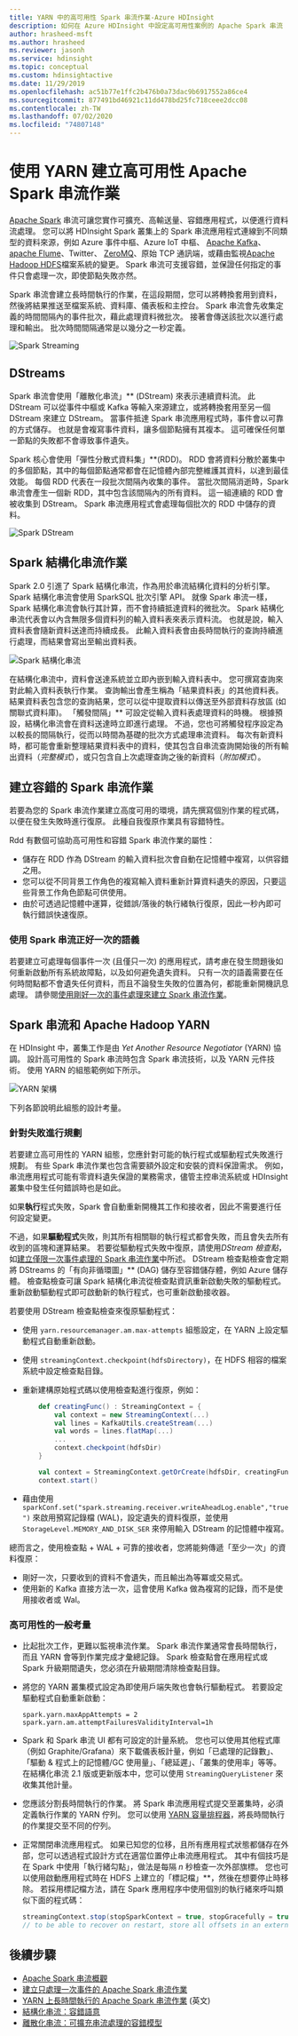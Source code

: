 ```yaml
---
title: YARN 中的高可用性 Spark 串流作業-Azure HDInsight
description: 如何在 Azure HDInsight 中設定高可用性案例的 Apache Spark 串流
author: hrasheed-msft
ms.author: hrasheed
ms.reviewer: jasonh
ms.service: hdinsight
ms.topic: conceptual
ms.custom: hdinsightactive
ms.date: 11/29/2019
ms.openlocfilehash: ac51b77e1ffc2b476b0a73dac9b6917552a86ce4
ms.sourcegitcommit: 877491bd46921c11dd478bd25fc718ceee2dcc08
ms.contentlocale: zh-TW
ms.lasthandoff: 07/02/2020
ms.locfileid: "74807148"
---
```

# <a name="create-high-availability-apache-spark-streaming-jobs-with-yarn"></a>使用 YARN 建立高可用性 Apache Spark 串流作業

[Apache Spark](https://spark.apache.org/) 串流可讓您實作可擴充、高輸送量、容錯應用程式，以便進行資料流處理。 您可以將 HDInsight Spark 叢集上的 Spark 串流應用程式連線到不同類型的資料來源，例如 Azure 事件中樞、Azure IoT 中樞、 [Apache Kafka](https://kafka.apache.org/)、 [apache Flume](https://flume.apache.org/)、Twitter、 [ZeroMQ](http://zeromq.org/)、原始 TCP 通訊端，或藉由監視[Apache Hadoop HDFS](https://hadoop.apache.org/docs/r1.2.1/hdfs_design.html)檔案系統的變更。 Spark 串流可支援容錯，並保證任何指定的事件只會處理一次，即使節點失敗亦然。

Spark 串流會建立長時間執行的作業，在這段期間，您可以將轉換套用到資料，然後將結果推送至檔案系統、資料庫、儀表板和主控台。 Spark 串流會先收集定義的時間間隔內的事件批次，藉此處理資料微批次。 接著會傳送該批次以進行處理和輸出。 批次時間間隔通常是以幾分之一秒定義。

![Spark Streaming](./media/apache-spark-streaming-high-availability/apache-spark-streaming.png)

## <a name="dstreams"></a>DStreams

Spark 串流會使用「離散化串流」** (DStream) 來表示連續資料流。 此 DStream 可以從事件中樞或 Kafka 等輸入來源建立，或將轉換套用至另一個 DStream 來建立 DStream。 當事件抵達 Spark 串流應用程式時，事件會以可靠的方式儲存。 也就是會複寫事件資料，讓多個節點擁有其複本。 這可確保任何單一節點的失敗都不會導致事件遺失。

Spark 核心會使用「彈性分散式資料集」**(RDD)。 RDD 會將資料分散於叢集中的多個節點，其中的每個節點通常都會在記憶體內部完整維護其資料，以達到最佳效能。 每個 RDD 代表在一段批次間隔內收集的事件。 當批次間隔消逝時，Spark 串流會產生一個新 RDD，其中包含該間隔內的所有資料。 這一組連續的 RDD 會被收集到 DStream。 Spark 串流應用程式會處理每個批次的 RDD 中儲存的資料。

![Spark DStream](./media/apache-spark-streaming-high-availability/apache-spark-dstream.png)

## <a name="spark-structured-streaming-jobs"></a>Spark 結構化串流作業

Spark 2.0 引進了 Spark 結構化串流，作為用於串流結構化資料的分析引擎。 Spark 結構化串流會使用 SparkSQL 批次引擎 API。 就像 Spark 串流一樣，Spark 結構化串流會執行其計算，而不會持續抵達資料的微批次。 Spark 結構化串流代表會以內含無限多個資料列的輸入資料表來表示資料流。 也就是說，輸入資料表會隨新資料送達而持續成長。 此輸入資料表會由長時間執行的查詢持續進行處理，而結果會寫出至輸出資料表。

![Spark 結構化串流](./media/apache-spark-streaming-high-availability/structured-streaming.png)

在結構化串流中，資料會送達系統並立即內嵌到輸入資料表中。 您可撰寫查詢來對此輸入資料表執行作業。 查詢輸出會產生稱為「結果資料表」的其他資料表。 結果資料表包含您的查詢結果，您可以從中提取資料以傳送至外部資料存放區 (如關聯式資料庫)。 「觸發間隔」** 可設定從輸入資料表處理資料的時機。 根據預設，結構化串流會在資料送達時立即進行處理。 不過，您也可將觸發程序設定為以較長的間隔執行，從而以時間為基礎的批次方式處理串流資料。 每次有新資料時，都可能會重新整理結果資料表中的資料，使其包含自串流查詢開始後的所有輸出資料（*完整模式*），或只包含自上次處理查詢之後的新資料（*附加模式*）。

## <a name="create-fault-tolerant-spark-streaming-jobs"></a>建立容錯的 Spark 串流作業

若要為您的 Spark 串流作業建立高度可用的環境，請先撰寫個別作業的程式碼，以便在發生失敗時進行復原。 此種自我復原作業具有容錯特性。

Rdd 有數個可協助高可用性和容錯 Spark 串流作業的屬性：

* 儲存在 RDD 作為 DStream 的輸入資料批次會自動在記憶體中複寫，以供容錯之用。
* 您可以從不同背景工作角色的複寫輸入資料重新計算資料遺失的原因，只要這些背景工作角色節點可供使用。
* 由於可透過記憶體中運算，從錯誤/落後的執行緒執行復原，因此一秒內即可執行錯誤快速復原。

### <a name="exactly-once-semantics-with-spark-streaming"></a>使用 Spark 串流正好一次的語義

若要建立可處理每個事件一次 (且僅只一次) 的應用程式，請考慮在發生問題後如何重新啟動所有系統故障點，以及如何避免遺失資料。 只有一次的語義需要在任何時間點都不會遺失任何資料，而且不論發生失敗的位置為何，都能重新開機訊息處理。 請參閱[使用剛好一次的事件處理來建立 Spark 串流作業](apache-spark-streaming-exactly-once.md)。

## <a name="spark-streaming-and-apache-hadoop-yarn"></a>Spark 串流和 Apache Hadoop YARN

在 HDInsight 中，叢集工作是由 *Yet Another Resource Negotiator* (YARN) 協調。 設計高可用性的 Spark 串流時包含 Spark 串流技術，以及 YARN 元件技術。  使用 YARN 的組態範例如下所示。

![YARN 架構](./media/apache-spark-streaming-high-availability/hdi-yarn-architecture.png)

下列各節說明此組態的設計考量。

### <a name="plan-for-failures"></a>針對失敗進行規劃

若要建立高可用性的 YARN 組態，您應針對可能的執行程式或驅動程式失敗進行規劃。 有些 Spark 串流作業也包含需要額外設定和安裝的資料保證需求。 例如，串流應用程式可能有零資料遺失保證的業務需求，儘管主控串流系統或 HDInsight 叢集中發生任何錯誤時也是如此。

如果**執行**程式失敗，Spark 會自動重新開機其工作和接收者，因此不需要進行任何設定變更。

不過，如果**驅動程式**失敗，則其所有相關聯的執行程式都會失敗，而且會失去所有收到的區塊和運算結果。 若要從驅動程式失敗中復原，請使用*DStream 檢查點*，如[建立僅限一次事件處理的 Spark 串流作業](apache-spark-streaming-exactly-once.md#use-checkpoints-for-drivers)中所述。 DStream 檢查點檢查會定期將 DStreams 的「有向非循環圖」** (DAG) 儲存至容錯儲存體，例如 Azure 儲存體。  檢查點檢查可讓 Spark 結構化串流從檢查點資訊重新啟動失敗的驅動程式。  重新啟動驅動程式即可啟動新的執行程式，也可重新啟動接收器。

若要使用 DStream 檢查點檢查來復原驅動程式：

* 使用 `yarn.resourcemanager.am.max-attempts` 組態設定，在 YARN 上設定驅動程式自動重新啟動。
* 使用 `streamingContext.checkpoint(hdfsDirectory)`，在 HDFS 相容的檔案系統中設定檢查點目錄。
* 重新建構原始程式碼以使用檢查點進行復原，例如：

    ```scala
        def creatingFunc() : StreamingContext = {
            val context = new StreamingContext(...)
            val lines = KafkaUtils.createStream(...)
            val words = lines.flatMap(...)
            ...
            context.checkpoint(hdfsDir)
        }

        val context = StreamingContext.getOrCreate(hdfsDir, creatingFunc)
        context.start()
    ```

* 藉由使用 `sparkConf.set("spark.streaming.receiver.writeAheadLog.enable","true")` 來啟用預寫記錄檔 (WAL)，設定遺失的資料復原，並使用 `StorageLevel.MEMORY_AND_DISK_SER` 來停用輸入 DStream 的記憶體中複寫。

總而言之，使用檢查點 + WAL + 可靠的接收者，您將能夠傳遞「至少一次」的資料復原：

* 剛好一次，只要收到的資料不會遺失，而且輸出為等冪或交易式。
* 使用新的 Kafka 直接方法一次，這會使用 Kafka 做為複寫的記錄，而不是使用接收者或 Wal。

### <a name="typical-concerns-for-high-availability"></a>高可用性的一般考量

* 比起批次工作，更難以監視串流作業。 Spark 串流作業通常會長時間執行，而且 YARN 會等到作業完成才彙總記錄。  Spark 檢查點會在應用程式或 Spark 升級期間遺失，您必須在升級期間清除檢查點目錄。

* 將您的 YARN 叢集模式設定為即使用戶端失敗也會執行驅動程式。 若要設定驅動程式自動重新啟動：

    ```
    spark.yarn.maxAppAttempts = 2
    spark.yarn.am.attemptFailuresValidityInterval=1h
    ```

* Spark 和 Spark 串流 UI 都有可設定的計量系統。 您也可以使用其他程式庫（例如 Graphite/Grafana）來下載儀表板計量，例如「已處理的記錄數」、「驅動 & 程式上的記憶體/GC 使用量」、「總延遲」、「叢集的使用率」等等。 在結構化串流 2.1 版或更新版本中，您可以使用 `StreamingQueryListener` 來收集其他計量。

* 您應該分割長時間執行的作業。  將 Spark 串流應用程式提交至叢集時，必須定義執行作業的 YARN 佇列。 您可以使用 [YARN 容量排程器](https://hadoop.apache.org/docs/stable/hadoop-yarn/hadoop-yarn-site/CapacityScheduler.html)，將長時間執行的作業提交至不同的佇列。

* 正常關閉串流應用程式。 如果已知您的位移，且所有應用程式狀態都儲存在外部，您可以透過程式設計方式在適當位置停止串流應用程式。 其中有個技巧是在 Spark 中使用「執行緒勾點」，做法是每隔 *n* 秒檢查一次外部旗標。 您也可以使用啟動應用程式時在 HDFS 上建立的「標記檔」**，然後在想要停止時移除。 若採用標記檔方法，請在 Spark 應用程序中使用個別的執行緒來呼叫類似下面的程式碼：

    ```scala
    streamingContext.stop(stopSparkContext = true, stopGracefully = true)
    // to be able to recover on restart, store all offsets in an external database
    ```

## <a name="next-steps"></a>後續步驟

* [Apache Spark 串流概觀](apache-spark-streaming-overview.md)
* [建立只處理一次事件的 Apache Spark 串流作業](apache-spark-streaming-exactly-once.md)
* [YARN 上長時間執行的 Apache Spark 串流作業](https://mkuthan.github.io/blog/2016/09/30/spark-streaming-on-yarn/) (英文)
* [結構化串流：容錯語意](https://spark.apache.org/docs/2.1.0/structured-streaming-programming-guide.html#fault-tolerance-semantics)
* [離散化串流：可擴充串流處理的容錯模型](https://www2.eecs.berkeley.edu/Pubs/TechRpts/2012/EECS-2012-259.pdf)
